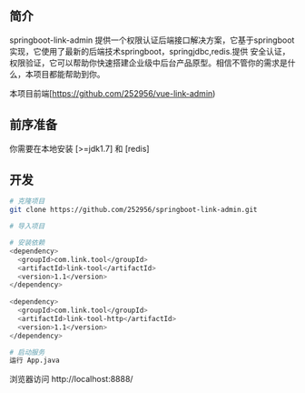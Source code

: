 


## 简介
springboot-link-admin 提供一个权限认证后端接口解决方案，它基于springboot实现，它使用了最新的后端技术springboot，springjdbc,redis.提供 安全认证，权限验证，它可以帮助你快速搭建企业级中后台产品原型。相信不管你的需求是什么，本项目都能帮助到你。

本项目前端[https://github.com/252956/vue-link-admin) 


## 前序准备

你需要在本地安装 [>=jdk1.7] 和 [redis]



## 开发

```bash
# 克隆项目
git clone https://github.com/252956/springboot-link-admin.git

# 导入项目

# 安装依赖
<dependency>
  <groupId>com.link.tool</groupId>
  <artifactId>link-tool</artifactId>
  <version>1.1</version>
</dependency>
		
<dependency>
  <groupId>com.link.tool</groupId>
  <artifactId>link-tool-http</artifactId>
  <version>1.1</version>
</dependency>

# 启动服务
运行 App.java
```

浏览器访问 http://localhost:8888/






